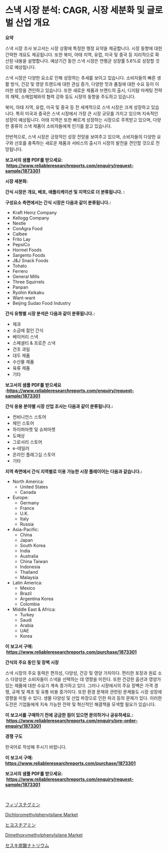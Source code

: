<p><h1>스낵 시장 분석: CAGR, 시장 세분화 및 글로벌 산업 개요</h1></p><p><strong>요약</strong></p>
<p><p>스낵 시장 조사 보고서는 시장 상황에 특정한 행정 요약을 제공합니다. 시장 동향에 대한 간략한 개요도 제공됩니다. 또한 북미, 아태 지역, 유럽, 미국 및 중국 등 지리적으로 확산된 내용을 설명합니다. 예상기간 동안 스낵 시장은 연평균 성장률 5.6%로 성장할 것으로 예상됩니다.</p><p>스낵 시장은 다양한 요소로 인해 성장하는 추세를 보이고 있습니다. 소비자들의 빠른 생활 방식, 건강 및 영양 트렌드에 대한 관심 증가, 다양한 맛과 품질에 대한 수요 등이 이러한 성장을 견인하고 있습니다. 또한 새로운 제품과 브랜드의 출시, 디지턈 마케팅 전략의 채택, 소매업체와의 협력 강화 등도 시장의 동향을 주도하고 있습니다.</p><p>북미, 아태 지역, 유럽, 미국 및 중국 등 전 세계적으로 스낵 시장은 크게 성장하고 있습니다. 특히 미국과 중국은 스낵 시장에서 가장 큰 시장 규모를 가지고 있으며 지속적인 성장이 예상됩니다. 아태 지역은 또한 빠르게 성장하는 시장으로 주목받고 있으며, 다양한 종류의 스낵 제품이 소비자들에게 인기를 끌고 있습니다.</p><p>전반적으로, 스낵 시장은 긍정적인 성장 전망을 보여주고 있으며, 소비자들의 다양한 요구와 선호를 충족하는 새로운 제품과 서비스의 출시가 시장의 발전을 견인할 것으로 전망됩니다.</p></p>
<p><strong>보고서의 샘플 PDF를 받으세요: &nbsp;<a href="https://www.reliableresearchreports.com/enquiry/request-sample/1873301">https://www.reliableresearchreports.com/enquiry/request-sample/1873301</a></strong></p>
<p><strong>시장 세분화:</strong></p>
<p><strong> 간식 시장은 개요, 배포, 애플리케이션 및 지역으로 더 분류됩니다. :</strong></p>
<p><strong>구성요소 측면에서는 간식 시장은 다음과 같이 분류됩니다.:</strong></p>
<p><ul><li>Kraft Heinz Company</li><li>Kellogg Company</li><li>Nestle</li><li>ConAgra Food</li><li>Calbee</li><li>Frito Lay</li><li>PepsiCo</li><li>Hormel Foods</li><li>Sargento Foods</li><li>J&J Snack Foods</li><li>Tohato</li><li>Ferrero</li><li>General Mills</li><li>Three Squirrels</li><li>Panpan</li><li>Ryohin Keikaku</li><li>Want-want</li><li>Beijing Sudao Food Industry</li></ul></p>
<p><strong> 간식 유형별 시장 분석은 다음과 같이 분류됩니다.:</strong></p>
<p><ul><li>제과</li><li>소금에 절인 간식</li><li>베이커리 스낵</li><li>스페셜티 & 프로즌 스낵</li><li>건조 과일</li><li>대두 제품</li><li>수산물 제품</li><li>육류 제품</li><li>기타</li></ul></p>
<p><strong>보고서의 샘플 PDF를 받으세요 :<a href="https://www.reliableresearchreports.com/enquiry/request-sample/1873301">https://www.reliableresearchreports.com/enquiry/request-sample/1873301</a></strong></p>
<p><strong> 간식 응용 분야별 시장 산업 조사는 다음과 같이 분류됩니다.:</strong></p>
<p><ul><li>컨비니언스 스토어</li><li>체인 스토어</li><li>하이퍼마켓 및 슈퍼마켓</li><li>도매상</li><li>그로서리 스토어</li><li>e-테일러</li><li>온라인 플래그십 스토어</li><li>기타</li></ul></p>
<p><strong>지역 측면에서 간식 지역별로 이용 가능한 시장 플레이어는 다음과 같습니다.:</strong></p>
<p><ul>
    <li>
        North America:
        <ul>
            <li>United States</li>
            <li>Canada</li>
        </ul>
    </li>
    <li>
        Europe:
        <ul>
            <li>Germany</li>
            <li>France</li>
            <li>U.K.</li>
            <li>Italy</li>
            <li>Russia</li>
        </ul>
    </li>
    <li>
        Asia-Pacific:
        <ul>
            <li>China</li>
            <li>Japan</li>
            <li>South Korea</li>
            <li>India</li>
            <li>Australia</li>
            <li>China Taiwan</li>
            <li>Indonesia</li>
            <li>Thailand</li>
            <li>Malaysia</li>
        </ul>
    </li>
    <li>
        Latin America:
        <ul>
            <li>Mexico</li>
            <li>Brazil</li>
            <li>Argentina Korea</li>
            <li>Colombia</li>
        </ul>
    </li>
    <li>
        Middle East & Africa:
        <ul>
            <li>Turkey</li>
            <li>Saudi</li>
            <li>Arabia</li>
            <li>UAE</li>
            <li>Korea</li>
        </ul>
    </li>
    </ul></p>
<p><strong>이 보고서 구매: &nbsp;<a href="https://www.reliableresearchreports.com/purchase/1873301">https://www.reliableresearchreports.com/purchase/1873301</a></strong></p>
<p><strong>간식의 주요 동인 및 장벽 시장</strong></p>
<p><p>스낵 시장의 주요 동력은 편의성, 다양성, 건강 및 영양 가치이다. 편리한 포장과 원료 소스 다양성은 소비자들이 스낵을 선택하는 데 영향을 미친다. 또한 건강한 옵션과 영양가 있는 제품에 대한 수요가 계속 증가하고 있다. 그러나 시장에서의 주요 장벽은 가격 경쟁, 규제 및 제조 및 유통 비용 증가이다. 또한 환경 문제와 관련된 문제들도 시장 성장에 영향을 미칠 수 있다. 생물 다양성 및 산업 파장으로 인한 파괴 등의 문제가 있다. 이러한 도전은 기업들에게 지속 가능한 전략 및 혁신적인 해결책을 모색할 필요가 있습니다.</p></p>
<p><strong>이 보고서를 구매하기 전에 궁금한 점이 있으면 문의하거나 공유하세요.: &nbsp;<a href="https://www.reliableresearchreports.com/enquiry/pre-order-enquiry/1873301">https://www.reliableresearchreports.com/enquiry/pre-order-enquiry/1873301</a></strong></p>
<p><strong>경쟁 구도</strong></p>
<p><p>한국어로 작성해 주시기 바랍니다.</p></p>
<p><strong>이 보고서 구매: &nbsp; <a href="https://www.reliableresearchreports.com/purchase/1873301">https://www.reliableresearchreports.com/purchase/1873301</a></strong></p>
<p><strong>보고서의 샘플 PDF를 받으세요: &nbsp;<a href="https://www.reliableresearchreports.com/enquiry/request-sample/1873301">https://www.reliableresearchreports.com/enquiry/request-sample/1873301</a></strong><strong></strong></p>
<p>&nbsp;</p>
<p><p><a href="https://medium.com/@logaolloway76845/%E3%83%95%E3%82%A3%E3%82%BD%E3%82%B9%E3%83%81%E3%82%B0%E3%83%9F%E3%83%B3%E5%B8%82%E5%A0%B4%E8%AA%BF%E6%9F%BB%E3%83%AC%E3%83%9D%E3%83%BC%E3%83%88-%E3%81%9D%E3%81%AE%E6%AD%B4%E5%8F%B2%E3%81%8A%E3%82%88%E3%81%B32031%E5%B9%B4%E3%81%8B%E3%82%892031%E5%B9%B4%E3%81%BE%E3%81%A7%E3%81%AE%E4%BA%88%E6%B8%AC-ec1cc8c29bb4">フィゾスチグミン</a></p><p><a href="https://issuu.com/reportprime-2/docs/dichloromethylphenylsilane-market-size-2030.pptx">Dichloromethylphenylsilane Market</a></p><p><a href="https://medium.com/@annchovey1988/%E3%83%92%E3%82%AA%E3%82%B9%E3%82%AD%E3%82%A2%E3%83%9F%E3%83%B3%E5%B8%82%E5%A0%B4%E3%81%AE%E8%A6%8F%E6%A8%A1-cagr-%E3%83%88%E3%83%AC%E3%83%B3%E3%83%89-2024%E5%B9%B4%E3%81%8B%E3%82%892030%E5%B9%B4%E3%81%BE%E3%81%A7-ae9e364fc8e2">ヒヨスチアミン</a></p><p><a href="https://issuu.com/reportprime-2/docs/dimethoxymethylphenylsilane-market-size-2030.pptx">Dimethoxymethylphenylsilane Market</a></p><p><a href="https://github.com/xnljig2898992/Market-Research-Report-List-1/blob/main/68210702974.md">セスキ炭酸ナトリウム</a></p></p>